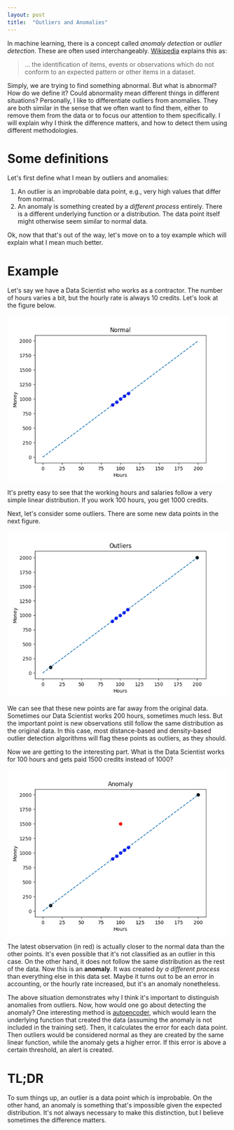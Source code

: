 ```yaml
---
layout: post
title:  "Outliers and Anomalies"
---
```


In machine learning, there is a concept called *anomaly detection* or *outlier
detection*. These are often used interchangeably. [Wikipedia][1] explains this
as:
>... the identification of items, events or observations which do not conform
>to an expected pattern or other items in a dataset.

Simply, we are trying to find something abnormal. But what is abnormal? How
do we define it? Could abnormality mean different things in different
situations? Personally, I like to differentiate outliers from anomalies.
They are both similar in the sense that we often want to find them, either to
remove them from the data or to focus our attention to them specifically.
I will explain why I think the difference matters, and how to detect them
using different methodologies.

# Some definitions

Let's first define what I mean by outliers and anomalies:
1. An outlier is an improbable data point, e.g., very high values that differ
from normal.
2. An anomaly is something created by a *different process* entirely. There
is a different underlying function or a distribution. The data point itself
might otherwise seem similar to normal data.

Ok, now that that's out of the way, let's move on to a toy example which will
explain what I mean much better.

# Example

Let's say we have a Data Scientist who works as a contractor. The number of
hours varies a bit, but the hourly rate is always 10 credits. Let's look at
the figure below.

![Normal data][fig_normal]

It's pretty easy to see that the working hours and salaries follow a very
simple linear distribution. If you work 100 hours, you get 1000 credits.

Next, let's consider some outliers. There are some new data points in the
next figure.

![Outliers][fig_outlier]

We can see that these new points are far away from the original data.
Sometimes our Data Scientist works 200 hours, sometimes much less. But the
important point is new observations still follow the same distribution as the
original data. In this case, most distance-based and density-based outlier
detection algorithms will flag these points as outliers, as they should.

Now we are getting to the interesting part. What is the Data Scientist works
for 100 hours and gets paid 1500 credits instead of 1000?

![Anomaly][fig_anom]

The latest observation (in red) is actually closer to the normal data than the
other points. It's even possible that it's not classified as an outlier in this
case. On the other hand, it does not follow the same distribution as the rest
of the data. Now this is an **anomaly**. It was created *by a different process*
than everything else in this data set. Maybe it turns out to be an error in
accounting, or the hourly rate increased, but it's an anomaly nonetheless.

The above situation demonstrates why I think it's important to distinguish
anomalies from outliers. Now, how would one go about detecting the anomaly?
One interesting method is [autoencoder][2], which would learn the underlying
function that created the data (assuming the anomaly is not included in the
training set). Then, it calculates the error for each data point. Then
outliers would be considered normal as they are created by the same linear
function, while the anomaly gets a higher error. If this error is above a certain
threshold, an alert is created.

# TL;DR

To sum things up, an outlier is a data point which is improbable. On the other
hand, an anomaly is something that's impossible given the expected distribution.
It's not always necessary to make this distinction, but I believe sometimes the
difference matters.

[1]: https://en.wikipedia.org/wiki/Anomaly_detection
[2]: https://en.wikipedia.org/wiki/Autoencoder

[fig_normal]: /assets/outlier_vs_anom_normal.png
[fig_outlier]: /assets/outlier_vs_anom_outlier.png
[fig_anom]: /assets/outlier_vs_anom_anom.png

